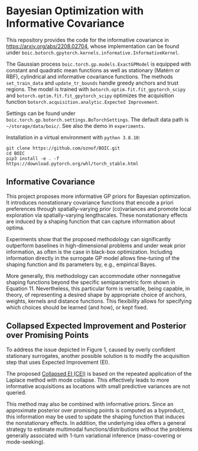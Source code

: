 # Bayesian Optimization with Informative Covariance

This repository provides the code for the informative covariance in https://arxiv.org/abs/2208.02704, whose
implementation can be found under ```boic.botorch.gpytorch.kernels.informative.InformativeKernel```.

The Gaussian process ```boic.torch.gp.models.ExactGPModel``` is equipped with constant and quadratic mean functions as well as stationary (Matérn or RBF), cylindrical and informative covariance functions.
The methods ```set_train_data``` and ```update_tr_bounds``` handle greedy anchors and trust regions.
The model is trained with ```botorch.optim.fit.fit_gpytorch_scipy``` and ```botorch.optim.fit.fit_gpytorch_scipy``` optimizes the acquisition function ```botorch.acquisition.analytic.Expected Improvement```.

Settings can be found under ```boic.torch.gp.botorch.settings.BoTorchSettings```. The default data path is ```~/storage/data/boic/```.
See also the demo in ```experiments```.

Installation in a virtual environment with ```python 3.8.10```:
```
git clone https://github.com/oznof/BOIC.git
cd BOIC
pip3 install -e . -f https://download.pytorch.org/whl/torch_stable.html
```

## Informative Covariance

This project proposes more informative GP priors for Bayesian optimization. It introduces nonstationary covariance functions that encode a priori preferences through spatially-varying prior (co)variances and promote local exploration via spatially-varying lengthscales.
These nonstationary effects are induced by a shaping function that can capture information about optima. 

Experiments show that the proposed methodology can significantly outperform baselines in high-dimensional problems and under weak prior information, as often is the case in black-box optimization.
Including information directly in the surrogate GP model allows fine-tuning of the shaping function and its parameters by, e.g., empirical Bayes.

More generally, this methodology can accommodate other nonnegative shaping functions beyond the specific semiparametric form shown in Equation 11. Nevertheless, this particular form is versatile, being capable, in theory, of representing a desired shape by appropriate choice of anchors, weights, kernels and distance functions. This flexibility allows for specifying which choices should be learned (and how), or kept fixed.

## Collapsed Expected Improvement and Posterior over Promising Points

To address the issue depicted in Figure 1, caused by overly confident stationary surrogates, another possible solution is to modify the acquisition step that uses Expected Improvement (EI).

The proposed [Collapsed EI (CEI)](https://aflme.github.io/mlprojects/#mode-collapsed-acquisition-functions) is based on the repeated application of the Laplace method with mode collapse.
This effectively leads to more informative acquisitions as locations with small predictive variances are not queried.

This method may also be combined with informative priors. Since an approximate posterior over promising points is computed as a byproduct, this information may be used to update the shaping function that induces the nonstationary effects. In addition, the underlying idea offers a general strategy to estimate multimodal functions/distributions without the problems generally associated with 1-turn variational inference (mass-covering or mode-seeking).
